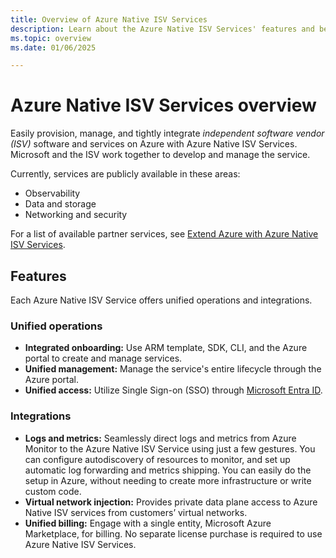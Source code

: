 ```yaml
---
title: Overview of Azure Native ISV Services
description: Learn about the Azure Native ISV Services' features and benefits, including unified operations and integrations.
ms.topic: overview
ms.date: 01/06/2025

---
```


# Azure Native ISV Services overview

Easily provision, manage, and tightly integrate *independent software vendor (ISV)* software and services on Azure with Azure Native ISV Services. Microsoft and the ISV work together to develop and manage the service. 

Currently, services are publicly available in these areas: 

- Observability
- Data and storage
- Networking and security

For a list of available partner services, see [Extend Azure with Azure Native ISV Services](partners.md).

## Features

Each Azure Native ISV Service offers unified operations and integrations. 

### Unified operations

- **Integrated onboarding:** Use ARM template, SDK, CLI, and the Azure portal to create and manage services.
- **Unified management:** Manage the service's entire lifecycle through the Azure portal.
- **Unified access:** Utilize Single Sign-on (SSO) through [Microsoft Entra ID](/entra/fundamentals/whatis). 

### Integrations

- **Logs and metrics:** Seamlessly direct logs and metrics from Azure Monitor to the Azure Native ISV Service using just a few gestures. You can configure autodiscovery of resources to monitor, and set up automatic log forwarding and metrics shipping. You can easily do the setup in Azure, without needing to create more infrastructure or write custom code.
- **Virtual network injection:** Provides private data plane access to Azure Native ISV services from customers’ virtual networks.
- **Unified billing:** Engage with a single entity, Microsoft Azure Marketplace, for billing. No separate license purchase is required to use Azure Native ISV Services.
